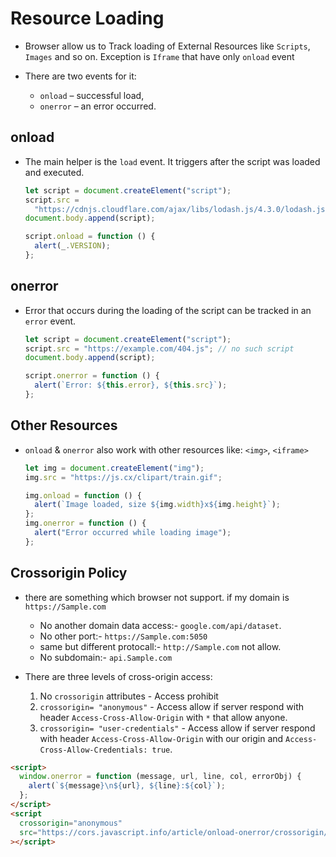 # Resource Loading

- Browser allow us to Track loading of External Resources like `Scripts`, `Images` and so on. Exception is `Iframe` that have only `onload` event
- There are two events for it:

  - `onload` – successful load,
  - `onerror` – an error occurred.

## onload

- The main helper is the `load` event. It triggers after the script was loaded and executed.

  ```js
  let script = document.createElement("script");
  script.src =
    "https://cdnjs.cloudflare.com/ajax/libs/lodash.js/4.3.0/lodash.js";
  document.body.append(script);

  script.onload = function () {
    alert(_.VERSION);
  };
  ```

## onerror

- Error that occurs during the loading of the script can be tracked in an `error` event.

  ```js
  let script = document.createElement("script");
  script.src = "https://example.com/404.js"; // no such script
  document.body.append(script);

  script.onerror = function () {
    alert(`Error: ${this.error}, ${this.src}`);
  };
  ```

## Other Resources

- `onload` & `onerror` also work with other resources like: `<img>`, `<iframe>`

  ```js
  let img = document.createElement("img");
  img.src = "https://js.cx/clipart/train.gif";

  img.onload = function () {
    alert(`Image loaded, size ${img.width}x${img.height}`);
  };
  img.onerror = function () {
    alert("Error occurred while loading image");
  };
  ```

## Crossorigin Policy

- there are something which browser not support. if my domain is `https://Sample.com`

  - No another domain data access:- `google.com/api/dataset`.
  - No other port:- `https://Sample.com:5050`
  - same but different protocall:- `http://Sample.com` not allow.
  - No subdomain:- `api.Sample.com`

- There are three levels of cross-origin access:
  1. No `crossorigin` attributes - Access prohibit
  2. `crossorigin= "anonymous"` - Access allow if server respond with header `Access-Cross-Allow-Origin` with `*` that allow anyone.
  3. `crossorigin= "user-credentials"` - Access allow if server respond with header `Access-Cross-Allow-Origin` with our origin and `Access-Cross-Allow-Credentials: true`.

```html
<script>
  window.onerror = function (message, url, line, col, errorObj) {
    alert(`${message}\n${url}, ${line}:${col}`);
  };
</script>
<script
  crossorigin="anonymous"
  src="https://cors.javascript.info/article/onload-onerror/crossorigin/error.js"
></script>
```
